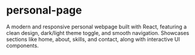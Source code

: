 # personal-page

A modern and responsive personal webpage built with React, featuring a clean design, dark/light theme toggle, and smooth navigation. Showcases sections like home, about, skills, and contact, along with interactive UI components.
